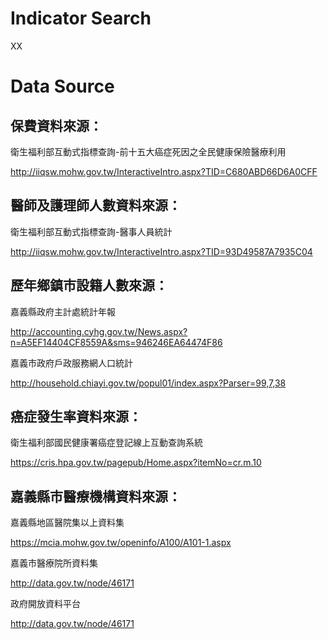 # Indicator Search

XX


# Data Source
## 保費資料來源：
衛生福利部互動式指標查詢-前十五大癌症死因之全民健康保險醫療利用

<http://iiqsw.mohw.gov.tw/InteractiveIntro.aspx?TID=C680ABD66D6A0CFF>

## 醫師及護理師人數資料來源：
衛生福利部互動式指標查詢-醫事人員統計

<http://iiqsw.mohw.gov.tw/InteractiveIntro.aspx?TID=93D49587A7935C04>

## 歷年鄉鎮市設籍人數來源：
嘉義縣政府主計處統計年報

<http://accounting.cyhg.gov.tw/News.aspx?n=A5EF14404CF8559A&sms=946246EA64474F86>

嘉義市政府戶政服務網人口統計

<http://household.chiayi.gov.tw/popul01/index.aspx?Parser=99,7,38>

## 癌症發生率資料來源：
衛生福利部國民健康署癌症登記線上互動查詢系統

<https://cris.hpa.gov.tw/pagepub/Home.aspx?itemNo=cr.m.10>

## 嘉義縣市醫療機構資料來源：
嘉義縣地區醫院集以上資料集

<https://mcia.mohw.gov.tw/openinfo/A100/A101-1.aspx>

嘉義市醫療院所資料集

<http://data.gov.tw/node/46171>
 
政府開放資料平台
 
<http://data.gov.tw/node/46171>
 
